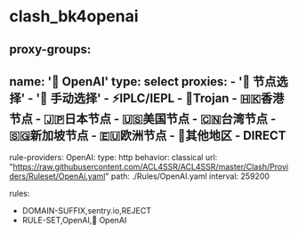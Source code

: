# clash_bk4openai
proxy-groups:
-
  name: '🧠 OpenAI'
    type: select
    proxies:
      - '🚀 节点选择'
      - '🔑 手动选择'
      - ⚡️IPLC/IEPL
      - 🎠Trojan
      - 🇭🇰香港节点
      - 🇯🇵日本节点
      - 🇺🇸美国节点
      - 🇨🇳台湾节点
      - 🇸🇬新加坡节点
      - 🇪🇺欧洲节点
      - 🍁其他地区
      - DIRECT
  -

rule-providers:
  OpenAI:
    type: http
    behavior: classical
    url: "https://raw.githubusercontent.com/ACL4SSR/ACL4SSR/master/Clash/Providers/Ruleset/OpenAi.yaml"
    path: ./Rules/OpenAI.yaml
    interval: 259200   

rules:
  - DOMAIN-SUFFIX,sentry.io,REJECT
  - RULE-SET,OpenAI,🧠 OpenAI
